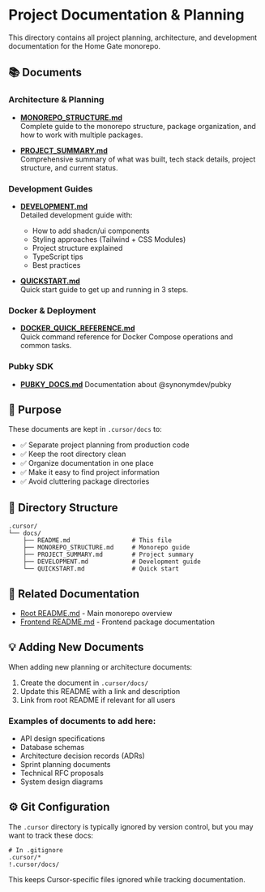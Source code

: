 # Project Documentation & Planning

This directory contains all project planning, architecture, and development documentation for the Home Gate monorepo.

## 📚 Documents

### Architecture & Planning

- **[MONOREPO_STRUCTURE.md](./MONOREPO_STRUCTURE.md)**  
  Complete guide to the monorepo structure, package organization, and how to work with multiple packages.

- **[PROJECT_SUMMARY.md](./PROJECT_SUMMARY.md)**  
  Comprehensive summary of what was built, tech stack details, project structure, and current status.

### Development Guides

- **[DEVELOPMENT.md](./DEVELOPMENT.md)**  
  Detailed development guide with:
  - How to add shadcn/ui components
  - Styling approaches (Tailwind + CSS Modules)
  - Project structure explained
  - TypeScript tips
  - Best practices

- **[QUICKSTART.md](./QUICKSTART.md)**  
  Quick start guide to get up and running in 3 steps.

### Docker & Deployment

- **[DOCKER_QUICK_REFERENCE.md](./DOCKER_QUICK_REFERENCE.md)**  
  Quick command reference for Docker Compose operations and common tasks.

### Pubky SDK

- **[PUBKY_DOCS.md](./PUBKY_DOCS.md)**  Documentation about @synonymdev/pubky

## 🎯 Purpose

These documents are kept in `.cursor/docs` to:
- ✅ Separate project planning from production code
- ✅ Keep the root directory clean
- ✅ Organize documentation in one place
- ✅ Make it easy to find project information
- ✅ Avoid cluttering package directories

## 📂 Directory Structure

```
.cursor/
└── docs/
    ├── README.md                 # This file
    ├── MONOREPO_STRUCTURE.md     # Monorepo guide
    ├── PROJECT_SUMMARY.md        # Project summary
    ├── DEVELOPMENT.md            # Development guide
    └── QUICKSTART.md             # Quick start
```

## 🔗 Related Documentation

- [Root README.md](../../README.md) - Main monorepo overview
- [Frontend README.md](../../front-end/README.md) - Frontend package documentation

## 💡 Adding New Documents

When adding new planning or architecture documents:

1. Create the document in `.cursor/docs/`
2. Update this README with a link and description
3. Link from root README if relevant for all users

### Examples of documents to add here:
- API design specifications
- Database schemas
- Architecture decision records (ADRs)
- Sprint planning documents
- Technical RFC proposals
- System design diagrams

## ⚙️ Git Configuration

The `.cursor` directory is typically ignored by version control, but you may want to track these docs:

```gitignore
# In .gitignore
.cursor/*
!.cursor/docs/
```

This keeps Cursor-specific files ignored while tracking documentation.

